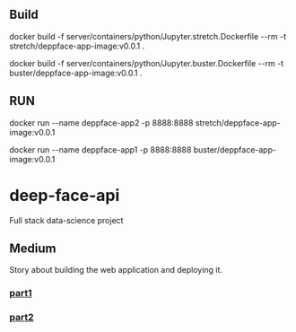 
## Build
docker build -f  server/containers/python/Jupyter.stretch.Dockerfile --rm -t stretch/deppface-app-image:v0.0.1 .

docker build -f  server/containers/python/Jupyter.buster.Dockerfile --rm -t buster/deppface-app-image:v0.0.1 .

## RUN

docker run --name deppface-app2  -p 8888:8888 stretch/deppface-app-image:v0.0.1

docker run --name deppface-app1  -p 8888:8888 buster/deppface-app-image:v0.0.1


# deep-face-api
Full stack data-science project


## Medium

Story about building the web application and deploying it.


### [part1](https://medium.com/@sdamoosavi/deploy-deepface-model-fastapi-develop-2e33374db6f2)
### [part2](https://medium.com/@sdamoosavi/deploy-deepface-model-fastapi-heroku-deployment-8e007e72c455)
